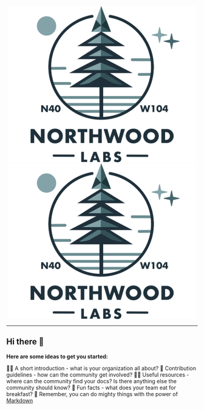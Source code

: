 <div align="center"><img src="NWL-Full-Vertical-Color-7497.png#gh-light-mode-only" alt="Logo" width="500"><img src="NWL-Full-Vertical-Color-7497.png#gh-dark-mode-only" alt="Logo" width="500"><br></div>

---

## Hi there 👋

**Here are some ideas to get you started:**

🙋‍♀️ A short introduction - what is your organization all about?
🌈 Contribution guidelines - how can the community get involved?
👩‍💻 Useful resources - where can the community find your docs? Is there anything else the community should know?
🍿 Fun facts - what does your team eat for breakfast?
🧙 Remember, you can do mighty things with the power of [Markdown](https://docs.github.com/github/writing-on-github/getting-started-with-writing-and-formatting-on-github/basic-writing-and-formatting-syntax)
